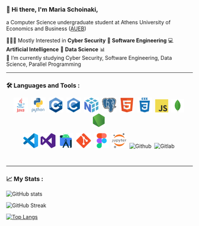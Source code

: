 ### 👋 Hi there, I'm Maria Schoinaki,
a Computer Science undergraduate student at Athens University of Economics and Business (<a href="https://www.aueb.gr/en">AUEB</a>)

👩🏻‍💻 Mostly Interested in **Cyber Security** 🔐 **Software Engineering** 💻 **Artificial Intelligence** 🤖 **Data Science** 📊  <br>
📖 I’m currently studying Cyber Security, Software Engineering, Data Science, Parallel Programming  <br>

---

### :hammer_and_wrench: Languages and Tools :
<div align="center">
  <img src="https://github.com/devicons/devicon/blob/master/icons/java/java-original-wordmark.svg" title="Java" alt="Java" width="40" height="40"/>&nbsp;
  <img src="https://github.com/devicons/devicon/blob/master/icons/python/python-original-wordmark.svg" title="Python" alt="Python" width="40" height="40"/>&nbsp;
  <img src="https://github.com/devicons/devicon/blob/master/icons/cplusplus/cplusplus-original.svg" title="C++" alt="C++" width="40" height="40"/>&nbsp;
  <img src="https://github.com/devicons/devicon/blob/master/icons/c/c-original.svg" title="C" alt="C" width="40" height="40"/>&nbsp;
  <img src="https://github.com/devicons/devicon/blob/master/icons/numpy/numpy-original.svg" title="Numpy" alt="Numpy" width="40" height="40"/>&nbsp;
  <img src="https://github.com/devicons/devicon/blob/master/icons/postgresql/postgresql-original.svg" title="PostgreSQL" alt="PostgreSQL" width="40" height="40"/>&nbsp;
  <img src="https://github.com/devicons/devicon/blob/master/icons/html5/html5-original.svg" title="HTML5" alt="HTML" width="40" height="40"/>&nbsp;
  <img src="https://github.com/devicons/devicon/blob/master/icons/css3/css3-plain-wordmark.svg"  title="CSS3" alt="CSS" width="40" height="40"/>&nbsp;
  <img src="https://github.com/devicons/devicon/blob/master/icons/javascript/javascript-original.svg"  title="JavaScript" alt="JavaScript" width="36" height="36"/>&nbsp;
  <img src="https://github.com/devicons/devicon/blob/master/icons/mongodb/mongodb-original.svg"  title="MongoDB" alt="MongoDB" width="36" height="36"/>&nbsp;
  <img src="https://github.com/devicons/devicon/blob/master/icons/nodejs/nodejs-original.svg"  title="NodeJS" alt="NodeJS" width="36" height="36"/>&nbsp;

  <img src="https://github.com/devicons/devicon/blob/master/icons/vscode/vscode-original.svg" title="VSCode" alt="VSCode" width="40" height="40"/>&nbsp;
  <img src="https://github.com/devicons/devicon/blob/master/icons/visualstudio/visualstudio-plain.svg" title="Visual Studio" alt="Visual Studio" width="40" height="40"/>&nbsp;
  <img src="https://github.com/devicons/devicon/blob/master/icons/androidstudio/androidstudio-original.svg" title="Android Studio" alt="Android Studio" width="40" height="40"/>&nbsp;
  <img src="https://github.com/devicons/devicon/blob/master/icons/git/git-original.svg" title="Git" alt="Git" width="40" height="40"/>&nbsp;
  <img src="https://github.com/devicons/devicon/blob/master/icons/figma/figma-original.svg" title="Figma" alt="Figma" width="40" height="40"/>&nbsp;
  <img src="https://github.com/devicons/devicon/blob/master/icons/jupyter/jupyter-original-wordmark.svg" title="Jupyter" alt="Jupyter" width="40" height="40"/>&nbsp;
  <img src="https://cdn-icons-png.flaticon.com/128/11104/11104255.png" title="Github" alt="Github" width="40" height="40"/>&nbsp;
  <img src="https://cdn-icons-png.flaticon.com/128/5968/5968853.png" title="Gitlab" alt="Gitlab" width="40" height="40"/>&nbsp;
</div>
<br>

---

### 📈 My Stats :
![GitHub stats](https://github-readme-streak-stats.herokuapp.com?user=MariaSchoinaki&theme=radical)

![GitHub Streak](https://github-readme-stats.vercel.app/api?username=MariaSchoinaki&rank_icon=github&theme=radical&layout=compact)

[![Top Langs](https://github-readme-stats.vercel.app/api/top-langs/?username=MariaSchoinaki&layout=compact&theme=radical)](https://github.com/anuraghazra/github-readme-stats)

<img src="https://komarev.com/ghpvc/?username=MariaSchoinaki&style=flat-square&color=blue" alt=""/> 
